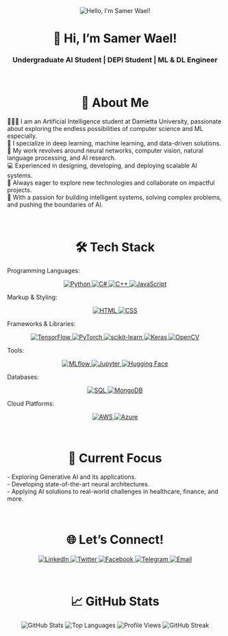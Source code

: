 <div align="center">
  <img src="https://camo.githubusercontent.com/ad075bc3d1c60328007d46e184e24deae6745dc180609d9256c1b9fa42d8fd59/68747470733a2f2f63617073756c652d72656e6465722e76657263656c2e6170702f6170693f747970653d776176696e67266865696768743d32303026746578743d48656c6c6f2c25323049276d253230457373616d2126666f6e74416c69676e3d343026666f6e74416c69676e593d343026636f6c6f723d303a3046304646302c3130303a32303730363826666f6e74436f6c6f723d666666666666" alt="Hello, I'm Samer Wael!" />
  <h1>👋 Hi, I’m Samer Wael!</h1>
  <h3>Undergraduate AI Student | DEPI Student | ML & DL Engineer</h3>
</div>

<br>
<div align="center">
  <h1>🌟 About Me</h1>
</div>

<p>
👨🏼‍💻 I am an Artificial Intelligence student at Damietta University, passionate about exploring the endless possibilities of computer science and ML especially.<br>
🧠 I specialize in deep learning, machine learning, and data-driven solutions.<br>
🔬 My work revolves around neural networks, computer vision, natural language processing, and AI research.<br>
💻 Experienced in designing, developing, and deploying scalable AI systems.<br>
🚀 Always eager to explore new technologies and collaborate on impactful projects.<br>
🤖 With a passion for building intelligent systems, solving complex problems, and pushing the boundaries of AI.<br> 
</p>
<br>

<div align="center">
  <h1>🛠️ Tech Stack</h1>
</div>

Programming Languages:
<p align="center">
  <!-- Programming Languages -->
  <a href="#">
    <img src="https://img.shields.io/badge/Python-3776AB?style=for-the-badge&logo=python&logoColor=white" alt="Python">
  </a>
  <a href="#">
    <img src="https://img.shields.io/badge/C%23-239120?style=for-the-badge&logo=c-sharp&logoColor=white" alt="C#">
  </a>
  <a href="#">
    <img src="https://img.shields.io/badge/C++-00599C?style=for-the-badge&logo=cplusplus&logoColor=white" alt="C++">
  </a>
  <a href="#">
    <img src="https://img.shields.io/badge/JavaScript-F7DF1E?style=for-the-badge&logo=javascript&logoColor=black" alt="JavaScript">
  </a>
</p>

Markup & Styling:
<p align="center">
  <!-- Markup & Styling -->
  <a href="#">
    <img src="https://img.shields.io/badge/HTML-E34F26?style=for-the-badge&logo=html5&logoColor=white" alt="HTML">
  </a>
  <a href="#">
    <img src="https://img.shields.io/badge/CSS3-1572B6?style=for-the-badge&logo=css3&logoColor=white" alt="CSS">
  </a>
</p>

Frameworks & Libraries:
<p align="center">
  <!-- Frameworks & Libraries -->
  <a href="#">
    <img src="https://img.shields.io/badge/TensorFlow-FF6F00?style=for-the-badge&logo=tensorflow&logoColor=white" alt="TensorFlow">
  </a>
  <a href="#">
    <img src="https://img.shields.io/badge/PyTorch-EE4C2C?style=for-the-badge&logo=pytorch&logoColor=white" alt="PyTorch">
  </a>
  <a href="#">
    <img src="https://img.shields.io/badge/scikit--learn-F7931E?style=for-the-badge&logo=scikit-learn&logoColor=white" alt="scikit-learn">
  </a>
  <a href="#">
    <img src="https://img.shields.io/badge/Keras-D00000?style=for-the-badge&logo=keras&logoColor=white" alt="Keras">
  </a>
  <a href="#">
    <img src="https://img.shields.io/badge/OpenCV-5C3EE8?style=for-the-badge&logo=opencv&logoColor=white" alt="OpenCV">
  </a>
</p>

Tools:
<p align="center">
  <!-- Tools -->
  <a href="#">
    <img src="https://img.shields.io/badge/MLflow-0194E2?style=for-the-badge&logo=mlflow&logoColor=white" alt="MLflow">
  </a>
  <a href="#">
    <img src="https://img.shields.io/badge/Jupyter-F37626?style=for-the-badge&logo=jupyter&logoColor=white" alt="Jupyter">
  </a>
  <a href="#">
    <img src="https://img.shields.io/badge/Hugging%20Face-FFD400?style=for-the-badge&logo=huggingface&logoColor=black" alt="Hugging Face">
  </a>
</p>

Databases:
<p align="center">
  <!-- Databases -->
  <a href="#">
    <img src="https://img.shields.io/badge/SQL-4479A1?style=for-the-badge&logo=mysql&logoColor=white" alt="SQL">
  </a>
  <a href="#">
    <img src="https://img.shields.io/badge/MongoDB-47A248?style=for-the-badge&logo=mongodb&logoColor=white" alt="MongoDB">
  </a>
</p>

Cloud Platforms:
<p align="center">
  <!-- Cloud Platforms -->
  <a href="#">
    <img src="https://img.shields.io/badge/AWS-232F3E?style=for-the-badge&logo=amazon-aws&logoColor=white" alt="AWS">
  </a>
  <a href="#">
    <img src="https://img.shields.io/badge/Azure-0078D4?style=for-the-badge&logo=microsoft-azure&logoColor=white" alt="Azure">
  </a>
</p>
<br>

<div align="center">
  <h1>🔭 Current Focus</h1>
</div>

<p>
- Exploring Generative AI and its applications.<br>
- Developing state-of-the-art neural architectures.<br>
- Applying AI solutions to real-world challenges in healthcare, finance, and more.<br>
</p>
<br>

<div align="center">
  <h1>🌐 Let’s Connect!</h1>
</div>

<p align="center">
  <a href="https://www.linkedin.com/in/samer219wael/">
    <img src="https://img.shields.io/badge/-LinkedIn-0A66C2?logo=linkedin&logoColor=white" alt="LinkedIn">
  </a>
  <a href="https://x.com/SamerWael219">
    <img src="https://img.shields.io/badge/-Twitter-1DA1F2?logo=twitter&logoColor=white" alt="Twitter">
  </a>
  <a href="https://www.facebook.com/SamerWael219">
    <img src="https://img.shields.io/badge/-Facebook-1877F2?logo=facebook&logoColor=white" alt="Facebook">
  </a>
  <a href="https://t.me/Samo_219">
    <img src="https://img.shields.io/badge/-Telegram-26A5E4?logo=telegram&logoColor=white" alt="Telegram">
  </a>
  <a href="mailto:samer.wael.2003@gmail.com">
    <img src="https://img.shields.io/badge/-Email-D14836?logo=gmail&logoColor=white" alt="Email">
  </a>
</p>
<br>

<div align="center">
  <h1>📈 GitHub Stats</h1>
</div>

<div align="center">
  <!-- GitHub Stats -->
  <img src="https://github-readme-stats.vercel.app/api?username=Samo219&show_icons=true&theme=radical" alt="GitHub Stats">
  
  <!-- Top Languages -->
  <img src="https://github-readme-stats.vercel.app/api/top-langs/?username=Samo219&layout=compact&theme=radical" alt="Top Languages">
  
  <!-- Profile Views -->
  <img src="https://komarev.com/ghpvc/?username=Samo219&style=flat-square&color=blue" alt="Profile Views">
  
  <!-- GitHub Contributions -->
  <img src="https://github-readme-streak-stats.herokuapp.com?user=Samo219&theme=radical&hide_border=true&date_format=M%20j%5B%2C%20Y%5D" alt="GitHub Streak">
</div>

